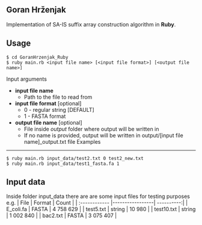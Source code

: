 ﻿Goran Hrženjak
-----------
Implementation of SA-IS suffix array construction algorithm in **Ruby**.

Usage
-----------
	$ cd GoranHrzenjak_Ruby
    $ ruby main.rb <input file name> [<input file format>] [<output file name>]

Input arguments	
  * **input file name**
	* Path to the file to read from
  * **input file format** [optional] 
    * 0 - regular string [DEFAULT]
	* 1 - FASTA format
  * **output file name** [optional]
	* File inside *output* folder where output will be written in
	* If no name is provided, output will be written in output/[input file name]_output.txt file
Examples
-----------
    $ ruby main.rb input_data/test2.txt 0 test2_new.txt
	$ ruby main.rb input_data/test1_fasta.fa 1
Input data
-----------	
Inside folder input_data there are are some input files for testing purposes
e.g.
| File          | Format          | Count      |
| :------------ |-----------------| ----------:|
| E_coli.fa     | FASTA           |  4 758 629 |
| test5.txt     | string          |     10 980 |
| test10.txt    | string          |  1 002 840 |
| bac2.txt      | FASTA           |  3 075 407 |